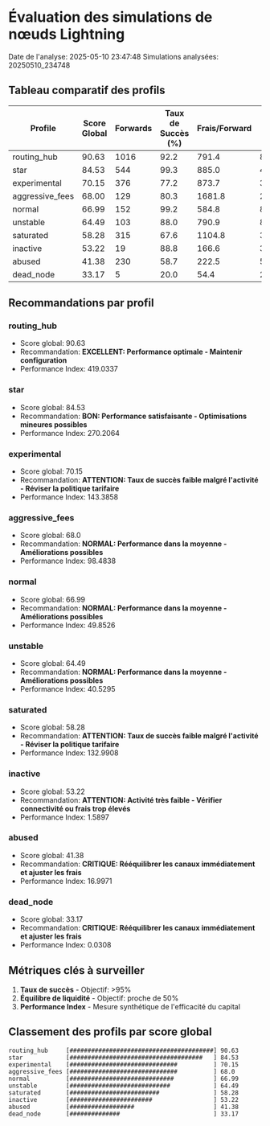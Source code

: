 # Évaluation des simulations de nœuds Lightning

Date de l'analyse: 2025-05-10 23:47:48
Simulations analysées: 20250510_234748

## Tableau comparatif des profils

| Profile | Score Global | Forwards | Taux de Succès (%) | Frais/Forward | Frais Totaux | Équilibre (%) | Perf. Index |
| --- | --- | --- | --- | --- | --- | --- | --- |
| routing_hub | 90.63 | 1016 | 92.2 | 791.4 | 804084 | 50.0 | 419.0337 |
| star | 84.53 | 544 | 99.3 | 885.0 | 481432 | 50.0 | 270.2064 |
| experimental | 70.15 | 376 | 77.2 | 873.7 | 328503 | 61.7 | 143.3858 |
| aggressive_fees | 68.00 | 129 | 80.3 | 1681.8 | 216948 | 50.0 | 98.4838 |
| normal | 66.99 | 152 | 99.2 | 584.8 | 88882 | 50.0 | 49.8526 |
| unstable | 64.49 | 103 | 88.0 | 790.9 | 81461 | 60.0 | 40.5295 |
| saturated | 58.28 | 315 | 67.6 | 1104.8 | 348029 | 94.4 | 132.9908 |
| inactive | 53.22 | 19 | 88.8 | 166.6 | 3165 | 50.0 | 1.5897 |
| abused | 41.38 | 230 | 58.7 | 222.5 | 51177 | 12.6 | 16.9971 |
| dead_node | 33.17 | 5 | 20.0 | 54.4 | 272 | 50.0 | 0.0308 |


## Recommandations par profil

### routing_hub
* Score global: 90.63
* Recommandation: **EXCELLENT: Performance optimale - Maintenir configuration**
* Performance Index: 419.0337

### star
* Score global: 84.53
* Recommandation: **BON: Performance satisfaisante - Optimisations mineures possibles**
* Performance Index: 270.2064

### experimental
* Score global: 70.15
* Recommandation: **ATTENTION: Taux de succès faible malgré l'activité - Réviser la politique tarifaire**
* Performance Index: 143.3858

### aggressive_fees
* Score global: 68.0
* Recommandation: **NORMAL: Performance dans la moyenne - Améliorations possibles**
* Performance Index: 98.4838

### normal
* Score global: 66.99
* Recommandation: **NORMAL: Performance dans la moyenne - Améliorations possibles**
* Performance Index: 49.8526

### unstable
* Score global: 64.49
* Recommandation: **NORMAL: Performance dans la moyenne - Améliorations possibles**
* Performance Index: 40.5295

### saturated
* Score global: 58.28
* Recommandation: **ATTENTION: Taux de succès faible malgré l'activité - Réviser la politique tarifaire**
* Performance Index: 132.9908

### inactive
* Score global: 53.22
* Recommandation: **ATTENTION: Activité très faible - Vérifier connectivité ou frais trop élevés**
* Performance Index: 1.5897

### abused
* Score global: 41.38
* Recommandation: **CRITIQUE: Rééquilibrer les canaux immédiatement et ajuster les frais**
* Performance Index: 16.9971

### dead_node
* Score global: 33.17
* Recommandation: **CRITIQUE: Rééquilibrer les canaux immédiatement et ajuster les frais**
* Performance Index: 0.0308



## Métriques clés à surveiller

1. **Taux de succès** - Objectif: >95%
2. **Équilibre de liquidité** - Objectif: proche de 50%
3. **Performance Index** - Mesure synthétique de l'efficacité du capital

## Classement des profils par score global

```
routing_hub     [########################################] 90.63
star            [#####################################   ] 84.53
experimental    [##############################          ] 70.15
aggressive_fees [##############################          ] 68.0
normal          [#############################           ] 66.99
unstable        [############################            ] 64.49
saturated       [#########################               ] 58.28
inactive        [#######################                 ] 53.22
abused          [##################                      ] 41.38
dead_node       [##############                          ] 33.17
```
